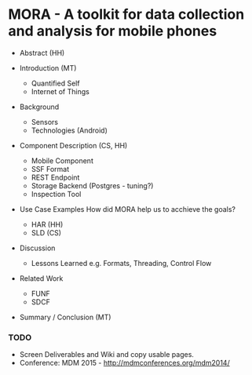 MORA - A toolkit for data collection and analysis for mobile phones
===================================================================

* Abstract (HH)

* Introduction (MT)
  - Quantified Self
  - Internet of Things

* Background
  - Sensors
  - Technologies (Android)

* Component Description (CS, HH)
  - Mobile Component
  - SSF Format
  - REST Endpoint
  - Storage Backend (Postgres - tuning?)
  - Inspection Tool

* Use Case Examples
  How did MORA help us to acchieve the goals?
  - HAR (HH)
  - SLD (CS)

* Discussion
  - Lessons Learned e.g. Formats, Threading, Control Flow

* Related Work
  - FUNF
  - SDCF

* Summary / Conclusion (MT)

### TODO
- Screen Deliverables and Wiki and copy usable pages.
- Conference: MDM 2015 - http://mdmconferences.org/mdm2014/ 
